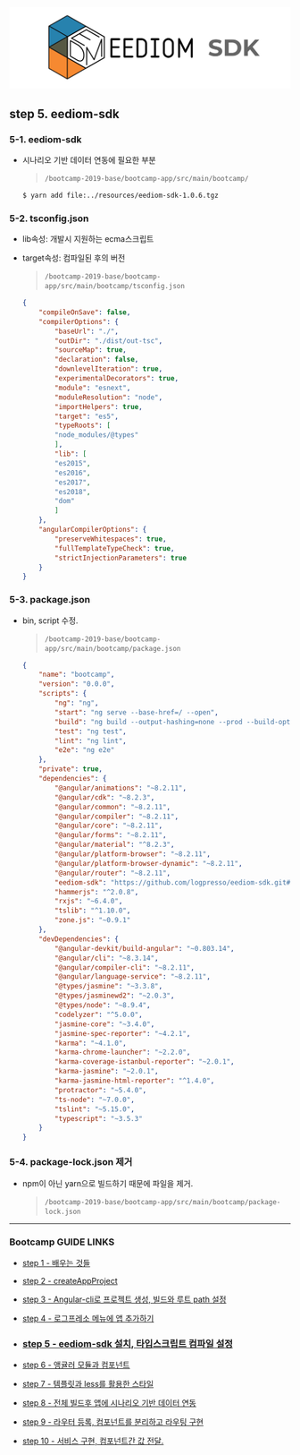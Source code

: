 <img src="images/eediomsdk.png">

## step 5. eediom-sdk

### 5-1. eediom-sdk

- 시나리오 기반 데이터 연동에 필요한 부분
	
	>`/bootcamp-2019-base/bootcamp-app/src/main/bootcamp/`

	```bash
	$ yarn add file:../resources/eediom-sdk-1.0.6.tgz
	```
### 5-2. tsconfig.json

- lib속성: 개발시 지원하는 ecma스크립트
- target속성: 컴파일된 후의 버전

	>`/bootcamp-2019-base/bootcamp-app/src/main/bootcamp/tsconfig.json`


	```json
	{
		"compileOnSave": false,
		"compilerOptions": {
			"baseUrl": "./",
			"outDir": "./dist/out-tsc",
			"sourceMap": true,
			"declaration": false,
			"downlevelIteration": true,
			"experimentalDecorators": true,
			"module": "esnext",
			"moduleResolution": "node",
			"importHelpers": true,
			"target": "es5",
			"typeRoots": [
			"node_modules/@types"
			],
			"lib": [
			"es2015",
			"es2016",
			"es2017",
			"es2018",
			"dom"
			]
		},
		"angularCompilerOptions": {
			"preserveWhitespaces": true,
			"fullTemplateTypeCheck": true,
			"strictInjectionParameters": true
		}
	}
	```

### 5-3. package.json

- bin, script 수정.

	>`/bootcamp-2019-base/bootcamp-app/src/main/bootcamp/package.json`

	```json
	{
		"name": "bootcamp",
		"version": "0.0.0",
		"scripts": {
			"ng": "ng",
			"start": "ng serve --base-href=/ --open",
			"build": "ng build --output-hashing=none --prod --build-optimizer=false",
			"test": "ng test",
			"lint": "ng lint",
			"e2e": "ng e2e"
		},
		"private": true,
		"dependencies": {
			"@angular/animations": "~8.2.11",
			"@angular/cdk": "~8.2.3",
			"@angular/common": "~8.2.11",
			"@angular/compiler": "~8.2.11",
			"@angular/core": "~8.2.11",
			"@angular/forms": "~8.2.11",
			"@angular/material": "^8.2.3",
			"@angular/platform-browser": "~8.2.11",
			"@angular/platform-browser-dynamic": "~8.2.11",
			"@angular/router": "~8.2.11",
			"eediom-sdk": "https://github.com/logpresso/eediom-sdk.git#v1.0.6",
			"hammerjs": "^2.0.8",
			"rxjs": "~6.4.0",
			"tslib": "^1.10.0",
			"zone.js": "~0.9.1"
		},
		"devDependencies": {
			"@angular-devkit/build-angular": "~0.803.14",
			"@angular/cli": "~8.3.14",
			"@angular/compiler-cli": "~8.2.11",
			"@angular/language-service": "~8.2.11",
			"@types/jasmine": "~3.3.8",
			"@types/jasminewd2": "~2.0.3",
			"@types/node": "~8.9.4",
			"codelyzer": "^5.0.0",
			"jasmine-core": "~3.4.0",
			"jasmine-spec-reporter": "~4.2.1",
			"karma": "~4.1.0",
			"karma-chrome-launcher": "~2.2.0",
			"karma-coverage-istanbul-reporter": "~2.0.1",
			"karma-jasmine": "~2.0.1",
			"karma-jasmine-html-reporter": "^1.4.0",
			"protractor": "~5.4.0",
			"ts-node": "~7.0.0",
			"tslint": "~5.15.0",
			"typescript": "~3.5.3"
		}
	}
	```
### 5-4. package-lock.json 제거

- npm이 아닌 yarn으로 빌드하기 때문에 파일을 제거.
	
	>`/bootcamp-2019-base/bootcamp-app/src/main/bootcamp/package-lock.json`


---
### Bootcamp GUIDE LINKS
* [step 1 - 배우는 것들](step1.md)

* [step 2 - createAppProject](step2.md)

* [step 3 - Angular-cli로 프로젝트 생성, 빌드와 루트 path 설정](step3.md)

* [step 4 - 로그프레소 메뉴에 앱 추가하기](step4.md)

* ### [step 5 - eediom-sdk 설치, 타입스크립트 컴파일 설정](step5.md)

* [step 6 - 앵귤러 모듈과 컴포넌트](step6.md)

* [step 7 - 템플릿과 less를 활용한 스타일](step7.md)

* [step 8 - 전체 빌드후 앱에 시나리오 기반 데이터 연동](step8.md)

* [step 9 - 라우터 등록, 컴포넌트를 분리하고 라우팅 구현](step9.md)

* [step 10 - 서비스 구현, 컴포넌트간 값 전달.](step10.md)
